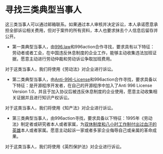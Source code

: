 # 寻找三类典型当事人

这三类当事人可以通过邮箱联系。如果通过本人审核并决定诉讼，本人承诺愿意承担全部诉讼相关费用，但对于案件的所有资料，本人也要求抹去个人信息后留存并公开。

- 第一类典型当事人，由[996.law](https://github.com/CPdogson/996.law)和996action合作寻找，要求具有以下特征：劳动者或者工会，在中国违反休息制度的企业工作，能够主动收集违法加班证据，愿意主动进行劳动仲裁和劳动诉讼争取加班费用。

对于这类当事人，我们将使用《劳动法》对企业进行诉讼。
- 第二类典型当事人，由[Anti-996-License](https://github.com/kattgu7/Anti-996-License)和996action合作寻找，要求具备以下特征：是开源程序开发者，在自己的开源程序中加入了Anti 996 License Version 1.0，并且于加入协议后被违反休息制度的企业使用，愿意主动收集相关证据并且进行知识产权诉讼。

对于这类当事人，我们将使用《知产法》对企业进行诉讼。
- 第三类典型当事人，由996action寻找，要求具备以下特征：1995年《劳动法》制定者或研究者本人或者家属，为[双休制度和八小时工作制付出过血汗的英雄](https://github.com/CPdogson/996action/blob/master/hero/hero.md)本人或者家属。愿意主动起诉一家或者多家企业侮辱自己或亲属的革命成果。

对于这类当事人，我们将使用《英烈保护法》对企业进行诉讼。
